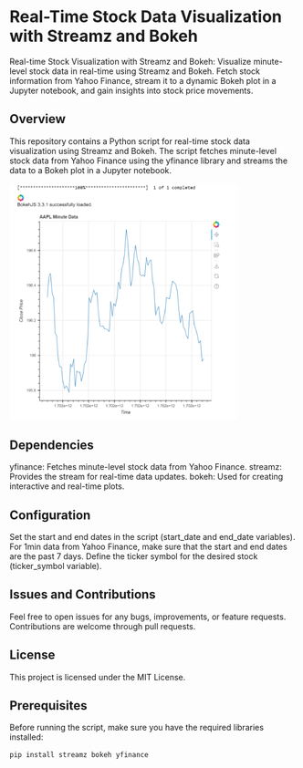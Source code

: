 # Real-Time Stock Data Visualization with Streamz and Bokeh
Real-time Stock Visualization with Streamz and Bokeh: Visualize minute-level stock data in real-time using Streamz and Bokeh. Fetch stock information from Yahoo Finance, stream it to a dynamic Bokeh plot in a Jupyter notebook, and gain insights into stock price movements.

## Overview

This repository contains a Python script for real-time stock data visualization using Streamz and Bokeh. The script fetches minute-level stock data from Yahoo Finance using the yfinance library and streams the data to a Bokeh plot in a Jupyter notebook.

<img src="screenshot.png" alt="Screenshot" width="400"/>

## Dependencies
yfinance: Fetches minute-level stock data from Yahoo Finance.
streamz: Provides the stream for real-time data updates.
bokeh: Used for creating interactive and real-time plots.

## Configuration
Set the start and end dates in the script (start_date and end_date variables). For 1min data from Yahoo Finance, make sure that the start and end dates are the past 7 days. 
Define the ticker symbol for the desired stock (ticker_symbol variable).

## Issues and Contributions
Feel free to open issues for any bugs, improvements, or feature requests. Contributions are welcome through pull requests.

## License
This project is licensed under the MIT License.

## Prerequisites

Before running the script, make sure you have the required libraries installed:

```bash
pip install streamz bokeh yfinance

